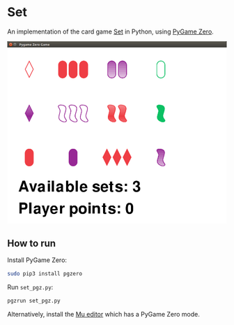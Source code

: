 # Set

An implementation of the card game [Set](https://en.wikipedia.org/wiki/Set_(game)) in Python, using [PyGame Zero](http://pygame-zero.readthedocs.io/en/stable/).

![Set](set-screenshot.png)

## How to run

Install PyGame Zero:

```bash
sudo pip3 install pgzero
```

Run `set_pgz.py`:

```bash
pgzrun set_pgz.py
```

Alternatively, install the [Mu editor](https://codewith.mu/) which has a PyGame Zero mode.
